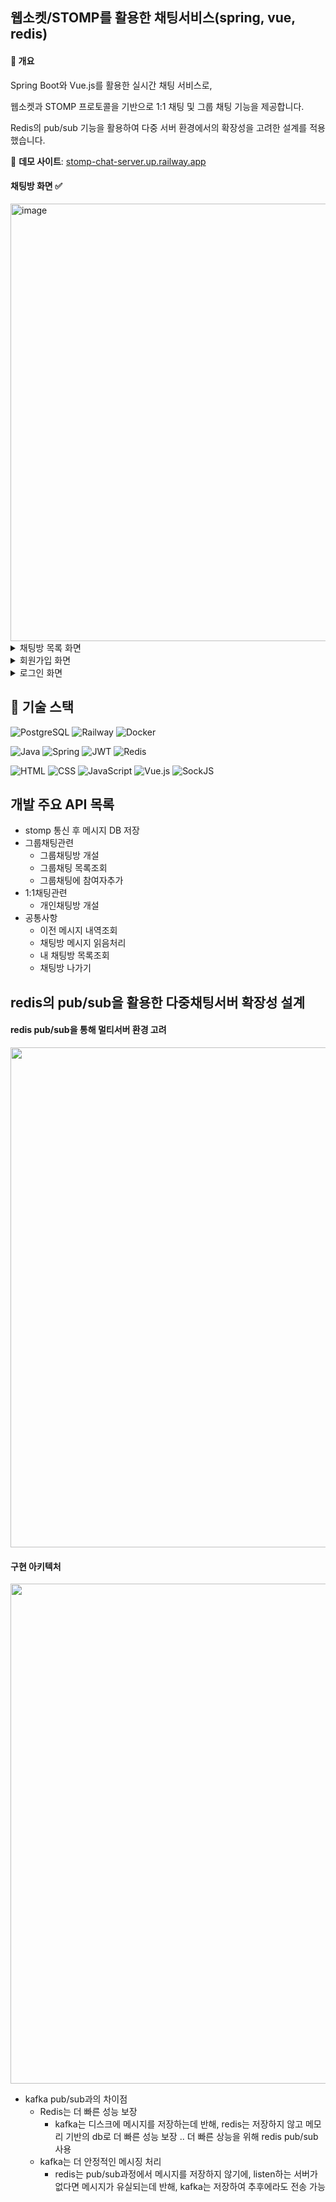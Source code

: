 ## 웹소켓/STOMP를 활용한 채팅서비스(spring, vue, redis)

#### 📝 개요
Spring Boot와 Vue.js를 활용한 실시간 채팅 서비스로,

웹소켓과 STOMP 프로토콜을 기반으로 1:1 채팅 및 그룹 채팅 기능을 제공합니다.

Redis의 pub/sub 기능을 활용하여 다중 서버 환경에서의 확장성을 고려한 설계를 적용했습니다.

🔗 **데모 사이트**: [stomp-chat-server.up.railway.app](https://stomp-chat-server.up.railway.app/)

#### 채팅방 화면 ✅
<img width="700" alt="image" src="https://github.com/user-attachments/assets/cf7d1f92-7428-406d-9c62-b260d1758a55" />

<details>
  <summary>채팅방 목록 화면</summary>
    <img width="1243" alt="image" src="https://github.com/user-attachments/assets/8193b37e-37b9-41bc-8cdd-435f5c0f10ea" />
</details>

<details>
  <summary>회원가입 화면</summary>
    <img width="914" alt="image" src="https://github.com/user-attachments/assets/73b505ad-9b26-4409-a2b2-2efa52cb03da" />
</details>

<details>
  <summary>로그인 화면</summary>
    <img width="919" alt="image" src="https://github.com/user-attachments/assets/673134df-0314-4622-839b-0183bdb5ca66" />
</details>

## 🔧 기술 스택

![PostgreSQL](https://img.shields.io/badge/PostgreSQL-316192?style=flat&logo=postgresql&logoColor=white)
![Railway](https://img.shields.io/badge/Railway-0B0D0E?style=flat&logo=railway&logoColor=white)
![Docker](https://img.shields.io/badge/Docker-2496ED?style=flat&logo=docker&logoColor=white)

![Java](https://img.shields.io/badge/Java-ED8B00?style=flat&logo=openjdk&logoColor=white)
![Spring](https://img.shields.io/badge/Spring-6DB33F?style=flat&logo=spring&logoColor=white)
![JWT](https://img.shields.io/badge/JWT-000000?style=flat&logo=JSON%20web%20tokens&logoColor=white)
![Redis](https://img.shields.io/badge/Redis-DC382D?style=flat&logo=redis&logoColor=white)

![HTML](https://img.shields.io/badge/HTML5-E34F26?style=flat&logo=html5&logoColor=white)
![CSS](https://img.shields.io/badge/CSS3-1572B6?style=flat&logo=css3&logoColor=white)
![JavaScript](https://img.shields.io/badge/JavaScript-F7DF1E?style=flat&logo=javascript&logoColor=black)
![Vue.js](https://img.shields.io/badge/Vue.js-4FC08D?style=flat&logo=vue.js&logoColor=white)
![SockJS](https://img.shields.io/badge/SockJS-000000?style=flat&logo=socket.io&logoColor=white)


## 개발 주요 API 목록
- stomp 통신 후 메시지 DB 저장
- 그룹채팅관련
  - 그룹채팅방 개설
  - 그룹채팅 목록조회
  - 그룹채팅에 참여자추가
- 1:1채팅관련
  - 개인채팅방 개설
- 공통사항
  - 이전 메시지 내역조회
  - 채팅방 메시지 읽음처리
  - 내 채팅방 목록조회
  - 채팅방 나가기

## redis의 pub/sub을 활용한 다중채팅서버 확장성 설계
#### redis pub/sub을 통해 멀티서버 환경 고려
<img src="https://github.com/user-attachments/assets/87031ec1-c754-48b7-8dbf-9c7683ec8d74" width="800" />

#### 구현 아키텍처
<img src="https://github.com/user-attachments/assets/ba2c82fe-d148-4289-aae5-449b1cc32d03" width="800" />


- kafka pub/sub과의 차이점
    - Redis는 더 빠른 성능 보장
        - kafka는 디스크에 메시지를 저장하는데 반해, redis는 저장하지 않고 메모리 기반의 db로 더 빠른 성능 보장 .. 더 빠른 상능을 위해 redis pub/sub 사용
    - kafka는 더 안정적인 메시징 처리
        - redis는 pub/sub과정에서 메시지를 저장하지 않기에, listen하는 서버가 없다면 메시지가 유실되는데 반해, kafka는 저장하여 추후에라도 전송 가능
